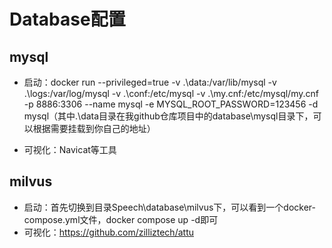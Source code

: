 # Database配置

## mysql

- 启动：docker run --privileged=true  -v .\data\:/var/lib/mysql -v .\logs\:/var/log/mysql -v .\conf\:/etc/mysql -v .\my.cnf:/etc/mysql/my.cnf  -p 8886:3306 --name mysql -e MYSQL_ROOT_PASSWORD=123456 -d mysql（其中.\data目录在我github仓库项目中的database\mysql目录下，可以根据需要挂载到你自己的地址）

- 可视化：Navicat等工具





## milvus

- 启动：首先切换到目录Speech\database\milvus下，可以看到一个docker-compose.yml文件，docker compose up -d即可
- 可视化：https://github.com/zilliztech/attu